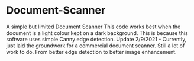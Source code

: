 # Document-Scanner
A simple but limited Document Scanner
This code works best when the document is a light colour kept on a dark background. This is because this software uses simple Canny edge detection.
Update 2/9/2021 - Currently, just laid the groundwork for a commercial document scanner. Still a lot of work to do. From better edge detection to better image enhancement.
